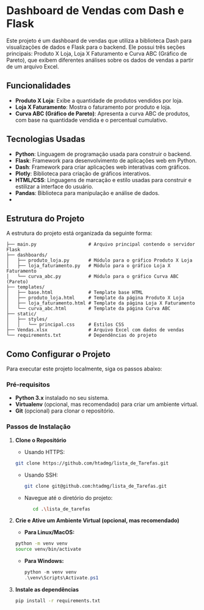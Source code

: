 # Dashboard de Vendas com Dash e Flask

Este projeto é um dashboard de vendas que utiliza a biblioteca Dash para visualizações de dados e Flask para o backend. Ele possui três seções principais: Produto X Loja, Loja X Faturamento e Curva ABC (Gráfico de Pareto), que exibem diferentes análises sobre os dados de vendas a partir de um arquivo Excel.

## Funcionalidades

- **Produto X Loja**: Exibe a quantidade de produtos vendidos por loja.
- **Loja X Faturamento**: Mostra o faturamento por produto e loja.
- **Curva ABC (Gráfico de Pareto)**: Apresenta a curva ABC de produtos, com base na quantidade vendida e o percentual cumulativo.

## Tecnologias Usadas

- **Python**: Linguagem de programação usada para construir o backend.
- **Flask**: Framework para desenvolvimento de aplicações web em Python.
- **Dash**: Framework para criar aplicações web interativas com gráficos.
- **Plotly**: Biblioteca para criação de gráficos interativos.
- **HTML/CSS**: Linguagens de marcação e estilo usadas para construir e estilizar a interface do usuário.
- **Pandas**: Biblioteca para manipulação e análise de dados.
- 
## Estrutura do Projeto

A estrutura do projeto está organizada da seguinte forma:
```
├── main.py                   # Arquivo principal contendo o servidor Flask
├── dashboards/
│   ├── produto_loja.py       # Módulo para o gráfico Produto X Loja
│   ├── loja_faturamento.py   # Módulo para o gráfico Loja X Faturamento
│   └── curva_abc.py          # Módulo para o gráfico Curva ABC (Pareto)
├── templates/
│   ├── base.html             # Template base HTML
│   ├── produto_loja.html     # Template da página Produto X Loja
│   ├── loja_faturamento.html # Template da página Loja X Faturamento
│   └── curva_abc.html        # Template da página Curva ABC
├── static/
│   ├── styles/
│   │   └── principal.css     # Estilos CSS
├── Vendas.xlsx               # Arquivo Excel com dados de vendas
└── requirements.txt          # Dependências do projeto
```
## Como Configurar o Projeto

Para executar este projeto localmente, siga os passos abaixo:

### Pré-requisitos

- **Python 3.x** instalado no seu sistema.
- **Virtualenv** (opcional, mas recomendado) para criar um ambiente virtual.
- **Git** (opcional) para clonar o repositório.

### Passos de Instalação

1. **Clone o Repositório**

    - Usando HTTPS:
     ```bash
     git clone https://github.com/htadmg/lista_de_Tarefas.git
     ```
   - Usando SSH:
     ```bash
     git clone git@github.com:htadmg/lista_de_Tarefas.git
     ```
   - Navegue até o diretório do projeto:
     ```bash
        cd .\lista_de_tarefas
     ```
   
3. **Crie e Ative um Ambiente Virtual (opcional, mas recomendado)**
    - **Para Linux/MacOS:**
     ```bash
     python -m venv venv
     source venv/bin/activate
     ```

   - **Para Windows:**
     ```powershell
     python -m venv venv
     .\venv\Scripts\Activate.ps1
     ```   
3. **Instale as dependências**

   ```bash
   pip install -r requirements.txt

